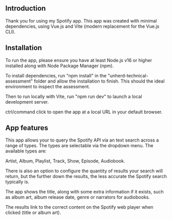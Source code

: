 ## Introduction

Thank you for using my Spotify app. This app was created with minimal dependencies, using Vue.js and Vite (modern replacement for the Vue.js CLI).

## Installation

To run the app, please ensure you have at least Node.js v16 or higher installed along with Node Package Manager (npm).

To install dependencies, run "npm install" in the "unherd-technical-assessment" folder and allow the installation to finish. This should the ideal environment to inspect the assessment.

Then to run locally with Vite, run "npm run dev" to launch a local development server.

ctrl/command click to open the app at a local URL in your default browser.

## App features

This app allows your to query the Spotify API via an text search across a range of types. The types are selectable via the dropdown menu. The available types are:

Artist, Album, Playlist, Track, Show, Episode, Audiobook.

There is also an option to configure the quantity of results your search will return, but the further down the results, the less accurate the Spotify search typically is.

The app shows the title, along with some extra information if it exists, such as album art, album release date, genre or narrators for audiobooks.

The results link to the correct content on the Spotify web player when clicked (title or album art).
